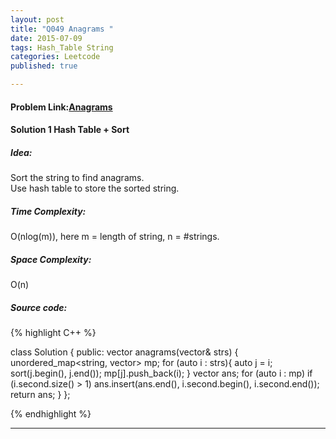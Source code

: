 ```yaml
---
layout: post
title: "Q049 Anagrams "
date: 2015-07-09
tags: Hash_Table String
categories: Leetcode
published: true

---
```

#### Problem Link:[Anagrams ](https://leetcode.com/problems/anagrams/) 

#### Solution 1 Hash Table + Sort 

##### Idea:

Sort the string to find anagrams.   
Use hash table to store the sorted string.   
   
##### Time Complexity:
O(nlog(m)), here m = length of string, n = #strings.

##### Space Complexity:
O(n)

##### Source code:
{% highlight C++ %}

class Solution {
public:
    vector<string> anagrams(vector<string>& strs) {
        unordered_map<string, vector<string>> mp;
        for (auto i : strs){
            auto j = i;
            sort(j.begin(), j.end());
            mp[j].push_back(i);
        }
        vector<string> ans;
        for (auto i : mp)
            if (i.second.size() > 1)
                ans.insert(ans.end(), i.second.begin(), i.second.end());
        return ans;
    }
};

{% endhighlight %}

---
